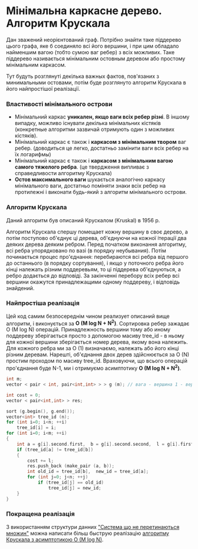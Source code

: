 # Мінімальна каркасне дерево. Алгоритм Крускала

Дан зважений неорієнтований граф. Потрібно знайти таке піддерево цього графа, яке б соединяло всі його вершини, і при цим обладало найменшим вагою (тобто сумою ваг ребер) з всіх можливих. Таке піддерево називається мінімальним остовным деревом або простому мінімальним каркасом.

Тут будуть розглянуті декілька важных фактов, пов'язаних з минимальными остовами, потім буде розглянуто алгоритм Крускала в його найпростішої реалізації.

### Властивості мінімального острови

* Мінімальний каркас **уникален, якщо ваги всіх ребер різні**. В іншому випадку, можливо існувати декілька мінімальних кістяків (конкретные алгоритми зазвичай отримують один з можливих кістяків).
* Мінімальний каркас є також і **каркасом з мінімальним твором** ваг ребер.
(доводиться це легко, достатньо замінити ваги всіх ребер на їх логарифмы)
* Мінімальний каркас є також і **каркасом з мінімальним вагою самого тяжелого ребра**.
(це твердження випливає з справедливости алгоритму Крускала)
* **Остов максимального ваги** шукається аналогічно каркасу мінімального ваги, достатньо поміняти знаки всіх ребер на протилежні і виконати будь-який з алгоритм мінімального острови.

### Алгоритм Крускала

Даний алгоритм був описаний Крускалом (Kruskal) в 1956 р.

Алгоритм Крускала спершу помещает кожну вершину в своє дерево, а потім поступово об'єднує ці дерева, об'єднуючи на кожної ітерації два деяких дерева деяким ребром. Перед початком виконання алгоритму, всі ребра упорядковано по вазі (в порядку неубывания). Потім починається процес про'єднання: перебираются всі ребра від першого до останнього (в порядку сортування), і якщо у поточного ребра його кінці належать різним поддеревьям, то ці піддерева об'єднуються, а ребро додається до відповіді. За закінченні перебору всіх ребер всі вершини окажутся принадлежащими одному поддереву, і відповідь знайдений.

### Найпростіша реалізація

Цей код самим безпосереднім чином реализует описаний вище алгоритм, і виконується за **O (M log N + N<sup>2</sup>)**. Сортировка ребер зажадає O (M log N) операцій. Принадлежность вершини тому або иному поддереву зберігається просто з допомогою масиву tree_id - в ньому для кожної вершини зберігається номер дерева, якому вона належить. Для кожного ребра ми за O (1) визначаємо, належать або його кінці різним деревам. Нарешті, об'єднання двох дерев здійснюється за O (N) простим проходом по масиву tree_id. Враховуючи, що всього операцій про'єднання буде N-1, ми і отримуємо асимптотику **O (M log N + N<sup>2</sup>)**.

<!--- TODO: specify code snippet id -->
``` cpp
int m;
vector < pair < int, pair<int,int> > > g (m); // вага - вершина 1 - вершина 2

int cost = 0;
vector < pair<int,int> > res;

sort (g.begin(), g.end());
vector<int> tree_id (n);
for (int i=0; i<n; ++i)
    tree_id[i] = i;
for (int i=0; i<m; ++i)
{
    int a = g[i].second.first,  b = g[i].second.second,  l = g[i].first;
    if (tree_id[a] != tree_id[b])
    {
        cost += l;
        res.push_back (make_pair (a, b));
        int old_id = tree_id[b],  new_id = tree_id[a];
        for (int j=0; j<n; ++j)
            if (tree_id[j] == old_id)
                tree_id[j] = new_id;
    }
}
```

### Покращена реалізація

З використанням структури данних ["Система що не перетинаються множин"](dsu) можна написати більш быструю реалізацію [алгоритму Крускала з асимптотикою O (M log N)](mst_kruskal_with_dsu).
